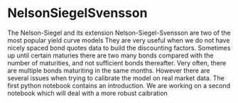 # NelsonSiegelSvensson
The Nelson-Siegel and its extension Nelson-Siegel-Svensson are two of the most popular yield curve models They are very useful when we do not have nicely spaced bond quotes data to build the discounting factors. Sometimes up until certain maturies there are two many bonds compared with the number of maturities, and not sufficient bonds thereafter. Very often, there are multiple bonds maturiting in the same months. However there are several issues when trying to calibrate the model on real market data. The first python notebook contains an introduction. We are working on a second notebook which will deal with a more robust caibration
